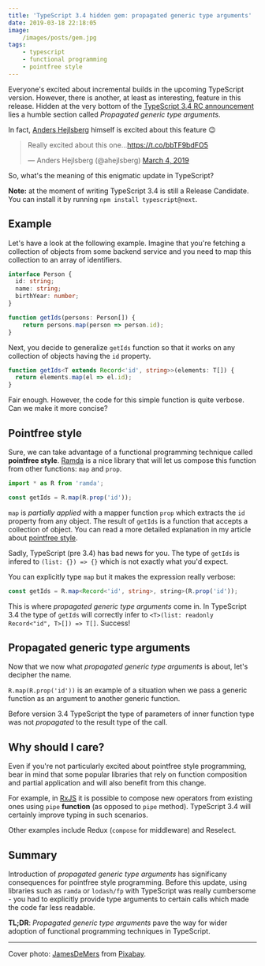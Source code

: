 ```yaml
---
title: 'TypeScript 3.4 hidden gem: propagated generic type arguments'
date: 2019-03-18 22:18:05
image:
    /images/posts/gem.jpg
tags:
    - typescript
    - functional programming
    - pointfree style
---
```


Everyone's excited about incremental builds in the upcoming TypeScript version. However, there is another, at least as interesting, feature in this release. Hidden at the very bottom of the [TypeScript 3.4 RC announcement](https://devblogs.microsoft.com/typescript/announcing-typescript-3-4-rc/) lies a humble section called _Propagated generic type arguments_.

In fact, [Anders Hejlsberg](https://en.wikipedia.org/wiki/Anders_Hejlsberg) himself is excited about this feature 😉

<blockquote class="twitter-tweet" data-lang="en"><p lang="en" dir="ltr">Really excited about this one...<a href="https://t.co/bbTF9bdFO5">https://t.co/bbTF9bdFO5</a></p>&mdash; Anders Hejlsberg (@ahejlsberg) <a href="https://twitter.com/ahejlsberg/status/1102694547262328832?ref_src=twsrc%5Etfw">March 4, 2019</a></blockquote> <script async src="https://platform.twitter.com/widgets.js" charset="utf-8"></script> 

So, what's the meaning of this enigmatic update in TypeScript?

**Note:** at the moment of writing TypeScript 3.4 is still a Release Candidate. You can install it by running `npm install typescript@next`.

## Example

Let's have a look at the following example. Imagine that you're fetching a collection of objects from some backend service and you need to map this collection to an array of identifiers.

```typescript
interface Person {
  id: string;
  name: string;
  birthYear: number;
}

function getIds(persons: Person[]) {
    return persons.map(person => person.id);
}
```

Next, you decide to generalize `getIds` function so that it works on any collection of objects having the `id` property.

```typescript
function getIds<T extends Record<'id', string>>(elements: T[]) {
  return elements.map(el => el.id);
}
```

Fair enough. However, the code for this simple function is quite verbose. Can we make it more concise?

## Pointfree style

Sure, we can take advantage of a functional programming technique called **pointfree style**. [Ramda](http://ramdajs.com) is a nice library that will let us compose this function from other functions: `map` and `prop`.

```typescript
import * as R from 'ramda';

const getIds = R.map(R.prop('id'));
```

`map` is _partially applied_ with a mapper function `prop` which extracts the `id` property from any object. The result of `getIds` is a function that accepts a collection of object. You can read a more detailed explanation in my article about [pointfree style](https://codewithstyle.info/Better-RxJS-code-with-pointfree-style/).

Sadly, TypeScript (pre 3.4) has bad news for you. The type of `getIds` is infered to `(list: {}) => {}` which is not exactly what you'd expect.

You can explicitly type `map` but it makes the expression really verbose:

```typescript
const getIds = R.map<Record<'id', string>, string>(R.prop('id'));
```

This is where _propagated generic type arguments_ come in. In TypeScript 3.4 the type of `getIds` will correctly infer to `<T>(list: readonly Record<"id", T>[]) => T[]`. Success!

## Propagated generic type arguments

Now that we now what _propagated generic type arguments_ is about, let's decipher the name.

`R.map(R.prop('id'))` is an example of a situation when we pass a generic function as an argument to another generic function. 

Before version 3.4 TypeScript the type of parameters of inner function type was not _propagated_ to the result type of the call.

## Why should I care?

Even if you're not particularly excited about pointfree style programming, bear in mind that some popular libraries that rely on function composition and partial application and will also benefit from this change.

For example, in [RxJS](https://rxjs.dev) it is possible to compose new operators from existing ones using `pipe` **function** (as opposed to `pipe` method). TypeScript 3.4 will certainly improve typing in such scenarios.

Other examples include Redux (`compose` for middleware) and Reselect.

## Summary

Introduction of _propagated generic type arguments_ has significany consequences for pointfree style programming. Before this update, using libraries such as `ramda` or `lodash/fp` with TypeScript was really cumbersome - you had to explicitly provide type arguments to certain calls which made the code far less readable. 

**TL;DR**: _Propagated generic type arguments_ pave the way for wider adoption of functional programming techniques in TypeScript.

---

Cover photo: <a href="https://pixabay.com/pl/users/JamesDeMers-3416/?utm_source=link-attribution&amp;utm_medium=referral&amp;utm_campaign=image&amp;utm_content=82592"> JamesDeMers</a> from <a href="https://pixabay.com/?utm_source=link-attribution&amp;utm_medium=referral&amp;utm_campaign=image&amp;utm_content=82592"> Pixabay</a>.